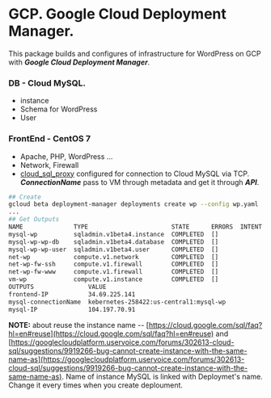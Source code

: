 # GCP. Google Cloud Deployment Manager.


This package builds and configures of infrastructure for WordPress on GCP with ***Google Cloud Deployment Manager***. 
### DB - Cloud MySQL.
- instance
- Schema for WordPress  
- User   
### FrontEnd - CentOS 7   
- Apache, PHP, WordPress ...  
- Network, Firewall  
- [cloud_sql_proxy](https://cloud.google.com/sql/docs/mysql/sql-proxy)  configured for connection to Cloud MySQL via TCP. ***ConnectionName*** pass to VM through metadata and get it through ***API***.  

```sh
## Create
gcloud beta deployment-manager deployments create wp --config wp.yaml  
...
## Get Outputs
NAME              TYPE                       STATE      ERRORS  INTENT
mysql-wp          sqladmin.v1beta4.instance  COMPLETED  []
mysql-wp-wp-db    sqladmin.v1beta4.database  COMPLETED  []
mysql-wp-wp-user  sqladmin.v1beta4.user      COMPLETED  []
net-wp            compute.v1.network         COMPLETED  []
net-wp-fw-ssh     compute.v1.firewall        COMPLETED  []
net-wp-fw-www     compute.v1.firewall        COMPLETED  []
vm-wp             compute.v1.instance        COMPLETED  []
OUTPUTS               VALUE
frontend-IP           34.69.225.141
mysql-connectionName  kebernetes-258422:us-central1:mysql-wp
mysql-IP              104.197.70.91
```   
**NOTE:** about reuse the instance name --  [https://cloud.google.com/sql/faq?hl=en#reuse](https://cloud.google.com/sql/faq?hl=en#reuse) and  [https://googlecloudplatform.uservoice.com/forums/302613-cloud-sql/suggestions/9919266-bug-cannot-create-instance-with-the-same-name-as](https://googlecloudplatform.uservoice.com/forums/302613-cloud-sql/suggestions/9919266-bug-cannot-create-instance-with-the-same-name-as). Name of instance MySQL is linked with Deploymet's name. Change it every times when you create deploument.   
